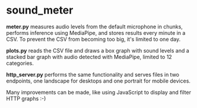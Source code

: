 # sound_meter

**meter.py** measures audio levels from the default microphone in chunks, performs inference using MediaPipe, and stores results every minute in a CSV. To prevent the CSV from becoming too big, it's limited to one day.

**plots.py** reads the CSV file and draws a box graph with sound levels and a stacked bar graph with audio detected with MediaPipe, limited to 12 categories.

**http_server.py** performs the same functionality and serves files in two endpoints, one landscape for desktops and one portrait for mobile devices.

Many improvements can be made, like using JavaScript to display and filter HTTP graphs :-)

